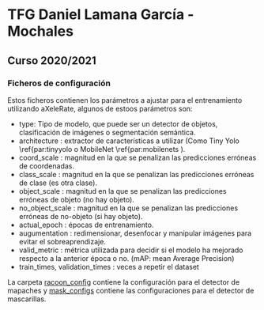 # TFG Daniel Lamana García - Mochales
## Curso 2020/2021
### Ficheros de configuración

Estos ficheros contienen los parámetros a ajustar para el entrenamiento utilizando
aXeleRate, algunos de estoos parámetros son:

* type: Tipo de modelo, que puede ser un detector de objetos, clasificación de imágenes o segmentación semántica.
*  architecture : extractor de características a utilizar (Como Tiny Yolo \ref{par:tinyyolo  o MobileNet \ref{par:mobilenets ).
*  coord_scale : magnitud en la que se penalizan las predicciones erróneas de coordenadas.
*  class_scale : magnitud en la que se penalizan las predicciones erróneas de clase (es otra clase).
*  object_scale : magnitud en la que se penalizan las predicciones erróneas de objeto (no hay objeto).
*  no_object_scale : magnitud en la que se penalizan las predicciones erróneas de no-objeto (si hay objeto).
*  actual_epoch : épocas de entrenamiento. 
*  augumentation : redimensionar, desenfocar y manipular imágenes para evitar el sobreaprendizaje.
*  valid_metric : métrica utilizada para decidir si el modelo ha mejorado respecto a la anterior época o no. (mAP: mean Average Precision)
*  train_times, validation_times : veces a repetir el dataset

La carpeta [racoon_config](link) contiene la configuración para el detector de mapaches 
y [mask_configs]() contiene las configuraciones para el detector de mascarillas.